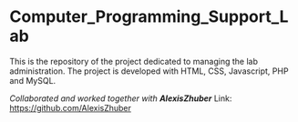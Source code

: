 # Computer_Programming_Support_Lab
This is the repository of the project dedicated to managing the lab administration.  The project is developed with HTML, CSS, Javascript, PHP and MySQL.


*Collaborated and worked together with **AlexisZhuber***
Link: https://github.com/AlexisZhuber
